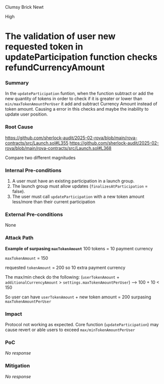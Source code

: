 Clumsy Brick Newt

High

# The validation of user new requested token in updateParticipation function checks refundCurrencyAmount

### Summary

In the `updateParticipation` funtion, when the function subtract or add the new quantity of tokens in order to check if it is greater or lower than `min/maxTokenAmountPerUser` it add and subtract Currency Amount instead of token amount. Causing a error in this checks and maybe the inability to update user position.

### Root Cause

https://github.com/sherlock-audit/2025-02-rova/blob/main/rova-contracts/src/Launch.sol#L355
https://github.com/sherlock-audit/2025-02-rova/blob/main/rova-contracts/src/Launch.sol#L368

Compare two different magnitudes 

### Internal Pre-conditions

1. A user must have an existing participation in a launch group.
2. The launch group must allow updates (`finalizesAtParticipation` = false).
3. The user must call `updateParticipation` with a new token amount less/more than their current participation

### External Pre-conditions

None

### Attack Path

**Example of surpasing `maxTokenAmount`**
100 tokens = 10 payment currency

`maxTokenAmount` = 150

requested `tokenAmount`  = 200 so 10 extra payment currency

The max/min check do the following:
(`userTokenAmount` + `additionalCurrencyAmount` > `settings.maxTokenAmountPerUser`)  -->  100 + 10 < 150

So user can have `userTokenAmount` + new token amount = 200 surpasing `maxTokenAmountPerUser`

### Impact

Protocol not working as expected. Core function (`updateParticipation`) may cause revert or able users to exceed `max/minTokenAmountPerUser`

### PoC

_No response_

### Mitigation

_No response_
